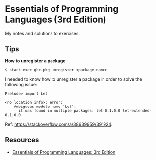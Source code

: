 # Essentials of Programming Languages (3rd Edition)

My notes and solutions to exercises.

## Tips

**How to unregister a package**

```
$ stack exec ghc-pkg unregister <package-name>
```

I needed to know how to unregister a package in order to solve the following
issue:

```
Prelude> import Let

<no location info>: error:
    Ambiguous module name ‘Let’:
      it was found in multiple packages: let-0.1.0.0 let-extended-0.1.0.0
```

Ref: https://stackoverflow.com/a/38639959/391924.

## Resources

- [Essentials of Programming Languages: 3rd Edition](http://www.eopl3.com/)
